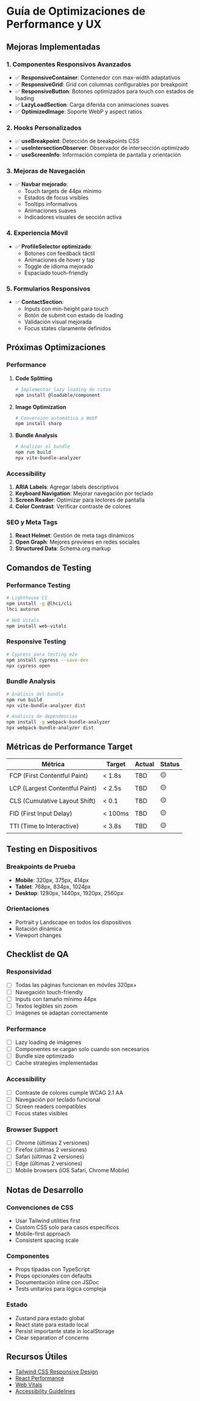 # Guía de Optimizaciones de Performance y UX

## Mejoras Implementadas

### 1. Componentes Responsivos Avanzados
- ✅ **ResponsiveContainer**: Contenedor con max-width adaptativos
- ✅ **ResponsiveGrid**: Grid con columnas configurables por breakpoint
- ✅ **ResponsiveButton**: Botones optimizados para touch con estados de loading
- ✅ **LazyLoadSection**: Carga diferida con animaciones suaves
- ✅ **OptimizedImage**: Soporte WebP y aspect ratios

### 2. Hooks Personalizados
- ✅ **useBreakpoint**: Detección de breakpoints CSS
- ✅ **useIntersectionObserver**: Observador de intersección optimizado
- ✅ **useScreenInfo**: Información completa de pantalla y orientación

### 3. Mejoras de Navegación
- ✅ **Navbar mejorado**: 
  - Touch targets de 44px mínimo
  - Estados de focus visibles
  - Tooltips informativos
  - Animaciones suaves
  - Indicadores visuales de sección activa

### 4. Experiencia Móvil
- ✅ **ProfileSelector optimizado**:
  - Botones con feedback táctil
  - Animaciones de hover y tap
  - Toggle de idioma mejorado
  - Espaciado touch-friendly

### 5. Formularios Responsivos
- ✅ **ContactSection**:
  - Inputs con min-height para touch
  - Botón de submit con estado de loading
  - Validación visual mejorada
  - Focus states claramente definidos

## Próximas Optimizaciones

### Performance
1. **Code Splitting**
   ```bash
   # Implementar lazy loading de rutas
   npm install @loadable/component
   ```

2. **Image Optimization**
   ```bash
   # Conversión automática a WebP
   npm install sharp
   ```

3. **Bundle Analysis**
   ```bash
   # Analizar el bundle
   npm run build
   npx vite-bundle-analyzer
   ```

### Accessibility
1. **ARIA Labels**: Agregar labels descriptivos
2. **Keyboard Navigation**: Mejorar navegación por teclado
3. **Screen Reader**: Optimizar para lectores de pantalla
4. **Color Contrast**: Verificar contraste de colores

### SEO y Meta Tags
1. **React Helmet**: Gestión de meta tags dinámicos
2. **Open Graph**: Mejores previews en redes sociales
3. **Structured Data**: Schema.org markup

## Comandos de Testing

### Performance Testing
```bash
# Lighthouse CI
npm install -g @lhci/cli
lhci autorun

# Web Vitals
npm install web-vitals
```

### Responsive Testing
```bash
# Cypress para testing e2e
npm install cypress --save-dev
npx cypress open
```

### Bundle Analysis
```bash
# Análisis del bundle
npm run build
npx vite-bundle-analyzer dist

# Análisis de dependencias
npm install -g webpack-bundle-analyzer
npx webpack-bundle-analyzer dist
```

## Métricas de Performance Target

| Métrica | Target | Actual | Status |
|---------|--------|--------|--------|
| FCP (First Contentful Paint) | < 1.8s | TBD | 🟡 |
| LCP (Largest Contentful Paint) | < 2.5s | TBD | 🟡 |
| CLS (Cumulative Layout Shift) | < 0.1 | TBD | 🟡 |
| FID (First Input Delay) | < 100ms | TBD | 🟡 |
| TTI (Time to Interactive) | < 3.8s | TBD | 🟡 |

## Testing en Dispositivos

### Breakpoints de Prueba
- **Mobile**: 320px, 375px, 414px
- **Tablet**: 768px, 834px, 1024px
- **Desktop**: 1280px, 1440px, 1920px, 2560px

### Orientaciones
- Portrait y Landscape en todos los dispositivos
- Rotación dinámica
- Viewport changes

## Checklist de QA

### Responsividad
- [ ] Todas las páginas funcionan en móviles 320px+
- [ ] Navegación touch-friendly
- [ ] Inputs con tamaño mínimo 44px
- [ ] Textos legibles sin zoom
- [ ] Imágenes se adaptan correctamente

### Performance
- [ ] Lazy loading de imágenes
- [ ] Componentes se cargan solo cuando son necesarios
- [ ] Bundle size optimizado
- [ ] Cache strategies implementadas

### Accessibility
- [ ] Contraste de colores cumple WCAG 2.1 AA
- [ ] Navegación por teclado funcional
- [ ] Screen readers compatibles
- [ ] Focus states visibles

### Browser Support
- [ ] Chrome (últimas 2 versiones)
- [ ] Firefox (últimas 2 versiones)
- [ ] Safari (últimas 2 versiones)
- [ ] Edge (últimas 2 versiones)
- [ ] Mobile browsers (iOS Safari, Chrome Mobile)

## Notas de Desarrollo

### Convenciones de CSS
- Usar Tailwind utilities first
- Custom CSS solo para casos específicos
- Mobile-first approach
- Consistent spacing scale

### Componentes
- Props tipadas con TypeScript
- Props opcionales con defaults
- Documentación inline con JSDoc
- Tests unitarios para lógica compleja

### Estado
- Zustand para estado global
- React state para estado local
- Persist importante state in localStorage
- Clear separation of concerns

## Recursos Útiles

- [Tailwind CSS Responsive Design](https://tailwindcss.com/docs/responsive-design)
- [React Performance](https://react.dev/learn/render-and-commit)
- [Web Vitals](https://web.dev/vitals/)
- [Accessibility Guidelines](https://www.w3.org/WAI/WCAG21/quickref/)
